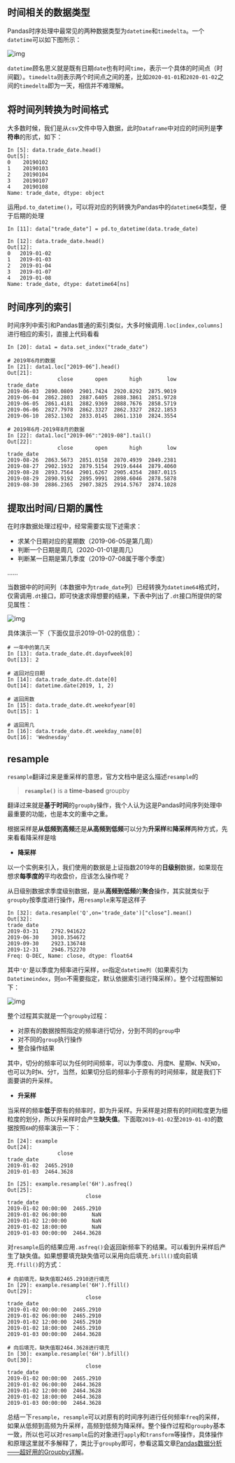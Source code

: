 ## **时间相关的数据类型**

Pandas时序处理中最常见的两种数据类型为`datetime`和`timedelta`。一个`datetime`可以如下图所示：

![img](https://pic4.zhimg.com/80/v2-34978b4b0b063a429f38dfb1c72f0b73_1440w.jpg)

`datetime`顾名思义就是既有日期`date`也有时间`time`，表示一个具体的时间点（时间戳）。`timedelta`则表示两个时间点之间的差，比如`2020-01-01`和`2020-01-02`之间的`timedelta`即为一天，相信并不难理解。

## **将时间列转换为时间格式**

大多数时候，我们是从`csv`文件中导入数据，此时`Dataframe`中对应的时间列是**字符串**的形式，如下：

```text
In [5]: data.trade_date.head()
Out[5]:
0    20190102
1    20190103
2    20190104
3    20190107
4    20190108
Name: trade_date, dtype: object
```

运用`pd.to_datetime()`，可以将对应的列转换为Pandas中的`datetime64`类型，便于后期的处理

```text
In [11]: data["trade_date"] = pd.to_datetime(data.trade_date)

In [12]: data.trade_date.head()
Out[12]:
0   2019-01-02
1   2019-01-03
2   2019-01-04
3   2019-01-07
4   2019-01-08
Name: trade_date, dtype: datetime64[ns]
```

## **时间序列的索引**

时间序列中索引和Pandas普通的索引类似，大多时候调用`.loc[index,columns]`进行相应的索引，直接上代码看看

```text
In [20]: data1 = data.set_index("trade_date")

# 2019年6月的数据
In [21]: data1.loc["2019-06"].head()
Out[21]:
                close       open       high        low
trade_date
2019-06-03  2890.0809  2901.7424  2920.8292  2875.9019
2019-06-04  2862.2803  2887.6405  2888.3861  2851.9728
2019-06-05  2861.4181  2882.9369  2888.7676  2858.5719
2019-06-06  2827.7978  2862.3327  2862.3327  2822.1853
2019-06-10  2852.1302  2833.0145  2861.1310  2824.3554

# 2019年6月-2019年8月的数据
In [22]: data1.loc["2019-06":"2019-08"].tail()
Out[22]:
                close       open       high        low
trade_date
2019-08-26  2863.5673  2851.0158  2870.4939  2849.2381
2019-08-27  2902.1932  2879.5154  2919.6444  2879.4060
2019-08-28  2893.7564  2901.6267  2905.4354  2887.0115
2019-08-29  2890.9192  2895.9991  2898.6046  2878.5878
2019-08-30  2886.2365  2907.3825  2914.5767  2874.1028
```

## **提取出时间/日期的属性**

在时序数据处理过程中，经常需要实现下述需求：

- 求某个日期对应的星期数（2019-06-05是第几周）
- 判断一个日期是周几（2020-01-01是周几）
- 判断某一日期是第几季度（2019-07-08属于哪个季度）

……

当数据中的时间列（本数据中为`trade_date`列）已经转换为`datetime64`格式时，仅需调用`.dt`接口，即可快速求得想要的结果，下表中列出了`.dt`接口所提供的常见属性：

![img](https://pic4.zhimg.com/80/v2-23e3dc880510d4a7791f58e9b5ff9dbf_1440w.jpg)

具体演示一下（下面仅显示2019-01-02的信息）：

```text
# 一年中的第几天
In [13]: data.trade_date.dt.dayofweek[0]
Out[13]: 2

# 返回对应日期
In [14]: data.trade_date.dt.date[0]
Out[14]: datetime.date(2019, 1, 2)

# 返回周数
In [15]: data.trade_date.dt.weekofyear[0]
Out[15]: 1

# 返回周几
In [16]: data.trade_date.dt.weekday_name[0]
Out[16]: 'Wednesday'
```

## **resample**

`resample`翻译过来是重采样的意思，官方文档中是这么描述`resample`的

> **`resample()`** is a **time-based** groupby

翻译过来就是**基于时间**的`groupby`操作，我个人认为这是Pandas时间序列处理中最重要的功能，也是本文的重中之重。

根据采样是**从低频到高频**还是**从高频到低频**可以分为**升采样**和**降采样**两种方式，先来看看降采样是啥

- **降采样**

以一个实例来引入，我们使用的数据是上证指数2019年的**日级别**数据，如果现在想求**每季度的**平均收盘价，应该怎么操作呢？

从日级别数据求季度级别数据，是从**高频到低频**的**聚合**操作，其实就类似于`groupby`按季度进行操作，用`resample`来写是这样子

```text
In [32]: data.resample('Q',on='trade_date')["close"].mean()
Out[32]:
trade_date
2019-03-31    2792.941622
2019-06-30    3010.354672
2019-09-30    2923.136748
2019-12-31    2946.752270
Freq: Q-DEC, Name: close, dtype: float64
```

其中`'Q'`是以季度为频率进行采样，`on`指定`datetime列`（如果索引为`Datetimeindex`，则`on`不需要指定，默认依据索引进行降采样）。整个过程图解如下：

![img](https://pic4.zhimg.com/80/v2-73ac37712f4037e89e6860dfc884971b_1440w.jpg)

整个过程其实就是一个`groupby`过程：

- 对原有的数据按照指定的频率进行切分，分到不同的`group`中
- 对不同的`group`执行操作
- 整合操作结果

其中，切分的频率可以为任何时间频率，可以为季度`Q`、月度`M`、星期`W`、N天`ND`，也可以为时`H`、分`T`，当然，如果切分后的频率小于原有的时间频率，就是我们下面要讲的升采样。

- **升采样**

当采样的频率**低于**原有的频率时，即为升采样。升采样是对原有的时间粒度更为细粒度的划分，所以升采样时会产生**缺失值**。下面取`2019-01-02`至`2019-01-03`的数据按照`6H`的频率演示一下：

```text
In [24]: example
Out[24]:
                close
trade_date
2019-01-02  2465.2910
2019-01-03  2464.3628

In [25]: example.resample('6H').asfreq()
Out[25]:
                         close
trade_date
2019-01-02 00:00:00  2465.2910
2019-01-02 06:00:00        NaN
2019-01-02 12:00:00        NaN
2019-01-02 18:00:00        NaN
2019-01-03 00:00:00  2464.3628
```

对`resample`后的结果应用`.asfreq()`会返回新频率下的结果。可以看到升采样后产生了缺失值。如果想要填充缺失值可以采用向后填充`.bfill()`或向前填充`.ffill()`的方式：

```text
# 向前填充，缺失值取2465.2910进行填充
In [29]: example.resample('6H').ffill()
Out[29]:
                         close
trade_date
2019-01-02 00:00:00  2465.2910
2019-01-02 06:00:00  2465.2910
2019-01-02 12:00:00  2465.2910
2019-01-02 18:00:00  2465.2910
2019-01-03 00:00:00  2464.3628

# 向后填充，缺失值取2464.3628进行填充
In [30]: example.resample('6H').bfill()
Out[30]:
                         close
trade_date
2019-01-02 00:00:00  2465.2910
2019-01-02 06:00:00  2464.3628
2019-01-02 12:00:00  2464.3628
2019-01-02 18:00:00  2464.3628
2019-01-03 00:00:00  2464.3628
```

总结一下`resample`，`resample`可以对原有的时间序列进行任何频率`freq`的采样，如果从低频到高频为升采样，高频到低频为降采样。整个操作过程和`groupby`基本一致，所以也可以对`resample`后的对象进行`apply`和`transform`等操作，具体操作和原理这里就不多解释了，类比于`groupby`即可，参看这篇文章[Pandas数据分析——超好用的Groupby详解](https://zhuanlan.zhihu.com/p/101284491)。
